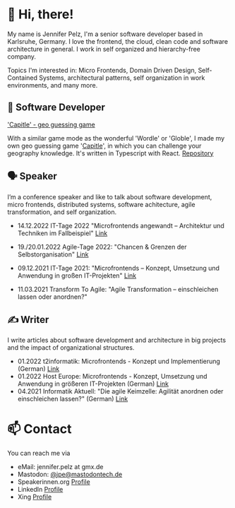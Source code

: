 # 👋 Hi, there! 

My name is Jennifer Pelz, I'm a senior software developer based in Karlsruhe, Germany. I love the frontend, the cloud, clean code and software architecture in general. I work in self organized and hierarchy-free company.

Topics I'm interested in: Micro Frontends, Domain Driven Design, Self-Contained Systems, architectural patterns, self organization in work environments, and many more.

## 👾 Software Developer

['Capitle' - geo guessing game](https://thmbln.github.io/capitle/)

With a similar game mode as the wonderful 'Wordle' or 'Globle', I made my own geo guessing game '[Capitle](https://thmbln.github.io/capitle/)', in which you can challenge your geography knowledge. It's written in Typescript with React.
[Repository](https://github.com/THMBLN/capitle)

## 🗣 Speaker

I’m a conference speaker and like to talk about software development, micro frontends, distributed systems, software achitecture, agile transformation, and self organization.

- 14.12.2022 IT-Tage 2022 "Microfrontends angewandt – Architektur und Techniken im Fallbeispiel" [Link](https://www.ittage.informatik-aktuell.de/programm/2022/microfrontends-angewandt-architektur-und-techniken-im-fallbeispiel.html)

- 19./20.01.2022 Agile-Tage 2022: "Chancen & Grenzen der Selbstorganisation" [Link](https://www.ittage.informatik-aktuell.de/programm/365-2022/chancen-grenzen-der-selbstorganisation.html)
- 09.12.2021 IT-Tage 2021: "Microfrontends – Konzept, Umsetzung und Anwendung in großen IT-Projekten" [Link](https://www.ittage.informatik-aktuell.de/programm/2021/microfrontends-konzept-umsetzung-und-anwendung-in-grossen-it-projekten.html)
- 11.03.2021 Transform To Agile: "Agile Transformation – einschleichen lassen oder anordnen?"

## ✍️ Writer

I write articles about software development and architecture in big projects and the impact of organizational structures.

- 01.2022 t2informatik: Microfrontends - Konzept und Implementierung (German) [Link](https://t2informatik.de/blog/softwareentwicklung/microfrontends-konzept-und-implementierung/)
- 01.2022 Host Europe: Microfrontends - Konzept, Umsetzung und Anwendung in größeren IT-Projekten (German) [Link](https://www.hosteurope.de/blog/microfrontends-konzept-umsetzung-und-anwendung-in-groesseren-it-projekten/)
- 04.2021 Informatik Aktuell: "Die agile Keimzelle: Agilität anordnen oder einschleichen lassen?"
(German) [Link](https://www.informatik-aktuell.de/management-und-recht/projektmanagement/die-agile-keimzelle-agilitaet-nordnen-oder-einschleichen-lassen.html)

# 📫 Contact

You can reach me via
- eMail: jennifer.pelz at gmx.de 
- Mastodon: [@jpe@mastodontech.de](https://mastodontech.de/@jpe)
- Speakerinnen.org [Profile](https://speakerinnen.org/de/profiles/jennifer-pelz)
- LinkedIn [Profile](https://www.linkedin.com/in/jennifer-pelz-1701bb5b/)
- Xing [Profile](https://www.xing.com/profile/Jennifer_Pelz/cv)

